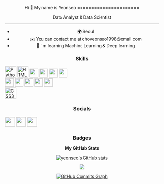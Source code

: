 
<div align="center">
Hi 👋 My name is Yeonseo
======================

Data Analyst & Data Scientist

--------------------------------

* 🌍  Seoul
* ✉️  You can contact me at [choyeonseo1998@gmail.com](mailto:choyeonseo1998@gmail.com)
* 🧠  I'm learning Machine Learning & Deep learning

### Skills

<p align="left">
<a href="https://www.python.org/" target="_blank" rel="noreferrer"><img src="https://raw.githubusercontent.com/danielcranney/readme-generator/main/public/icons/skills/python-colored.svg" width="36" height="36" alt="Python" /></a>
<a href="https://developer.mozilla.org/en-US/docs/Glossary/HTML5" target="_blank" rel="noreferrer"><img src="https://raw.githubusercontent.com/danielcranney/readme-generator/main/public/icons/skills/html5-colored.svg" width="36" height="36" alt="HTML5" /></a>
<img style="width:auto; height:28px;" src="https://img.shields.io/badge/JAVA-007396?style=flat-square&logo=java&logoColor=white" s>
<img style="width:auto; height:28px;" src="https://img.shields.io/badge/Spring-6DB33F?style=flat-square&logo=Spring&logoColor=white">
<img style="width:auto; height:28px;" src="https://img.shields.io/badge/SpringBoot-6DB33F?style=flat-square&logo=SpringBoot&logoColor=white">
<img style="width:auto; height:28px;" src="https://img.shields.io/badge/mysql-4479A1?style=flat-square&logo=mysql&logoColor=white"> <br>
<img style="width:auto; height:28px;" src="https://img.shields.io/badge/javascript-F7DF1E?style=flat-square&logo=javascript&logoColor=black">
<img style="width:auto; height:28px;" src="https://img.shields.io/badge/css-1572B6?style=flat-square&logo=css3&logoColor=white">
<img style="width:auto; height:28px;" src="https://img.shields.io/badge/html-E34F26?style=flat-square&logo=html5&logoColor=white">
<img style="width:auto; height:28px;" src="https://img.shields.io/badge/Python-3776AB?style=flat-square&logo=Python&logoColor=white">
<img style="width:auto; height:28px;" src="https://img.shields.io/badge/Jupyter-F37626?style=flat-square&logo=Python&logoColor=white"> <br>
<!--img style="width:auto height:28px;" src="https://img.shields.io/badge/AWS-232F3E?style=flat-square&logo=Amazon AWS&logoColor=white"-->
<a href="https://www.w3.org/TR/CSS/#css" target="_blank" rel="noreferrer"><img src="https://raw.githubusercontent.com/danielcranney/readme-generator/main/public/icons/skills/css3-colored.svg" width="36" height="36" alt="CSS3" /></a>

</p>


### Socials

<p align="left"> <a href="https://www.github.com/yeonseocho" target="_blank" rel="noreferrer"><img src="https://raw.githubusercontent.com/danielcranney/readme-generator/main/public/icons/socials/github.svg" width="32" height="32" /></a> <a href="http://www.instagram.com/cho_yeonseo" target="_blank" rel="noreferrer"><img src="https://raw.githubusercontent.com/danielcranney/readme-generator/main/public/icons/socials/instagram.svg" width="32" height="32" /></a> <a href="https://velog.io/@yeonseocho" target="_blank" rel="noreferrer"><img src="https://img.shields.io/badge/Velog-20C997?style=flat-square&logo=Velog&logoColor=white&link="https://velog.io/@yeonseo width="32" height="32" /></a></p>

### Badges

<b>My GitHub Stats</b>

<a href="https://github.com/yeonseocho"><img src="https://github-readme-stats.vercel.app/api?username=yeonseocho&show_icons=true&hide=&count_private=true&title_color=a855f7&text_color=a855f7&icon_color=a855f7&bg_color=1c1917&hide_border=true&show_icons=true" alt="yeonseo's GitHub stats" /></a>

<a href="https://github.com/yeonseocho"><img src="https://github-readme-streak-stats.herokuapp.com/?user=yeonseocho&stroke=a855f7&background=1c1917&ring=a855f7&fire=a855f7&currStreakNum=a855f7&currStreakLabel=a855f7&sideNums=a855f7&sideLabels=a855f7&dates=a855f7&hide_border=true" /></a>

<a href="https://github.com/yeonseocho"><img src="https://activity-graph.herokuapp.com/graph?username=yeonseocho&bg_color=1c1917&color=a855f7&line=a855f7&point=a855f7&area_color=1c1917&area=true&hide_border=true&custom_title=GitHub%20Commits%20Graph" alt="GitHub Commits Graph" /></a>

